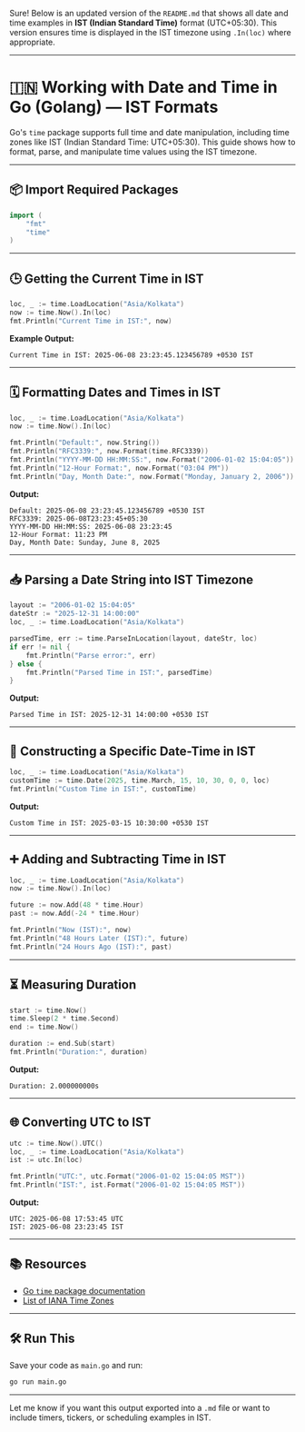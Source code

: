 Sure! Below is an updated version of the `README.md` that shows all date and time examples in **IST (Indian Standard Time)** format (UTC+05:30). This version ensures time is displayed in the IST timezone using `.In(loc)` where appropriate.

---

# 🇮🇳 Working with Date and Time in Go (Golang) — IST Formats

Go's `time` package supports full time and date manipulation, including time zones like IST (Indian Standard Time: UTC+05:30). This guide shows how to format, parse, and manipulate time values using the IST timezone.

---

## 📦 Import Required Packages

```go
import (
    "fmt"
    "time"
)
```

---

## 🕒 Getting the Current Time in IST

```go
loc, _ := time.LoadLocation("Asia/Kolkata")
now := time.Now().In(loc)
fmt.Println("Current Time in IST:", now)
```

**Example Output:**

```
Current Time in IST: 2025-06-08 23:23:45.123456789 +0530 IST
```

---

## 🗓️ Formatting Dates and Times in IST

```go
loc, _ := time.LoadLocation("Asia/Kolkata")
now := time.Now().In(loc)

fmt.Println("Default:", now.String())
fmt.Println("RFC3339:", now.Format(time.RFC3339))
fmt.Println("YYYY-MM-DD HH:MM:SS:", now.Format("2006-01-02 15:04:05"))
fmt.Println("12-Hour Format:", now.Format("03:04 PM"))
fmt.Println("Day, Month Date:", now.Format("Monday, January 2, 2006"))
```

**Output:**

```
Default: 2025-06-08 23:23:45.123456789 +0530 IST
RFC3339: 2025-06-08T23:23:45+05:30
YYYY-MM-DD HH:MM:SS: 2025-06-08 23:23:45
12-Hour Format: 11:23 PM
Day, Month Date: Sunday, June 8, 2025
```

---

## 📥 Parsing a Date String into IST Timezone

```go
layout := "2006-01-02 15:04:05"
dateStr := "2025-12-31 14:00:00"
loc, _ := time.LoadLocation("Asia/Kolkata")

parsedTime, err := time.ParseInLocation(layout, dateStr, loc)
if err != nil {
    fmt.Println("Parse error:", err)
} else {
    fmt.Println("Parsed Time in IST:", parsedTime)
}
```

**Output:**

```
Parsed Time in IST: 2025-12-31 14:00:00 +0530 IST
```

---

## 🧱 Constructing a Specific Date-Time in IST

```go
loc, _ := time.LoadLocation("Asia/Kolkata")
customTime := time.Date(2025, time.March, 15, 10, 30, 0, 0, loc)
fmt.Println("Custom Time in IST:", customTime)
```

**Output:**

```
Custom Time in IST: 2025-03-15 10:30:00 +0530 IST
```

---

## ➕ Adding and Subtracting Time in IST

```go
loc, _ := time.LoadLocation("Asia/Kolkata")
now := time.Now().In(loc)

future := now.Add(48 * time.Hour)
past := now.Add(-24 * time.Hour)

fmt.Println("Now (IST):", now)
fmt.Println("48 Hours Later (IST):", future)
fmt.Println("24 Hours Ago (IST):", past)
```

---

## ⏳ Measuring Duration

```go
start := time.Now()
time.Sleep(2 * time.Second)
end := time.Now()

duration := end.Sub(start)
fmt.Println("Duration:", duration)
```

**Output:**

```
Duration: 2.000000000s
```

---

## 🌐 Converting UTC to IST

```go
utc := time.Now().UTC()
loc, _ := time.LoadLocation("Asia/Kolkata")
ist := utc.In(loc)

fmt.Println("UTC:", utc.Format("2006-01-02 15:04:05 MST"))
fmt.Println("IST:", ist.Format("2006-01-02 15:04:05 MST"))
```

**Output:**

```
UTC: 2025-06-08 17:53:45 UTC
IST: 2025-06-08 23:23:45 IST
```

---

## 📚 Resources

* [Go `time` package documentation](https://pkg.go.dev/time)
* [List of IANA Time Zones](https://en.wikipedia.org/wiki/List_of_tz_database_time_zones)

---

## 🛠️ Run This

Save your code as `main.go` and run:

```bash
go run main.go
```

---

Let me know if you want this output exported into a `.md` file or want to include timers, tickers, or scheduling examples in IST.
